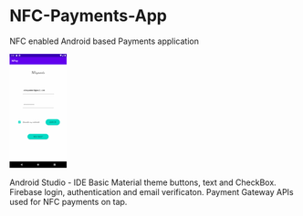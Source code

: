# NFC-Payments-App
NFC enabled Android based Payments application


![UI](https://github.com/xadityax/NFC-Payments-App/blob/master/rsz_screenshot_1587242332.png)


Android Studio - IDE
Basic Material theme buttons, text and CheckBox.
Firebase login, authentication and email verificaton.
Payment Gateway APIs used for NFC payments on tap.
